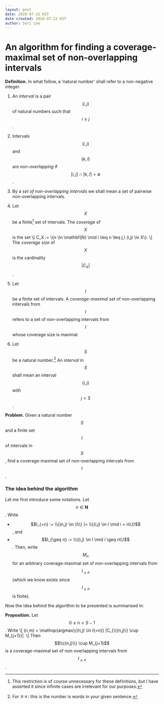 ```yaml
---
layout: post
date: 2020-07-22 KST
date created: 2020-07-22 KST
author: Sori Lee
---
```


# An algorithm for finding a coverage-maximal set of non-overlapping intervals

**Definition.** In what follow, a 'natural number' shall refer to a non-negative integer.

1. An *interval* is a pair $$(i,j)$$ of natural numbers such that $$i \leq j$$.

2. Intervals $$(i,j)$$ and $$(k,l)$$ are *non-overlapping* if $$[i,j] \cap [k,l] = \emptyset$$.

3. By a *set of non-overlapping intervals* we shall mean a set of pairwise non-overlapping intervals.

4. Let $$X$$ be a finite[^1] set of intervals. The *coverage* of $$X$$ is the set
\\[
C_X := \\{n \in \mathbf{N} \mid i \leq n \leq j,\ (i,j) \in X\\}.
\\]
The *coverage size* of $$X$$ is the cardinality $$|C_X|$$.

5. Let $$I$$ be a finite set of intervals. A *coverage-maximal* set of non-overlapping intervals from $$I$$ refers to a set of non-overlapping intervals from $$I$$ whose coverage size is maximal.

6. Let $$S$$ be a natural number.[^2]
An *interval* in $$S$$ shall mean an interval $$(i,j)$$ with $$j < S$$.

[^1]: This restriction is of course unnecessary for these definitions, but I have asserted it since infinite cases are irrelevant for our purposes.

[^2]: For ㅎㅊ: this is the number is words in your given sentence.

**Problem.** Given a natural number $$S$$ and a finite set $$I$$ of intervals in $$S$$, find a coverage-maximal set of non-overlapping intervals from $$I$$.

### The idea behind the algorithm

Let me first introduce some notations.
Let $$n \in \mathbf{N}$$.
Write
- $$I_{=n} := \\{(n,j) \in \I\\} (= \\{(i,j) \in I \mid i = n\\})$$, and
- $$I_{\geq n} := \\{(i,j) \in I \mid i \geq n\\}$$.
Then, write $$M_n$$ for an arbitrary coverage-maximal set of non-overlapping intervals from $$I_{\geq n}$$ (which we know exists since $$I_{\geq n}$$ is finite).

Now the idea behind the algorithm to be presented is summarised in:

**Proposition.**
Let $$0 \leq n < S-1$$.
Write
\\[
(n,m) = \mathop{argmax}_{(n,j) \in I_{=n}} |C_{\\{(n,j)\\} \cup M_{j+1}}|.
\\]
Then $$\\{(n,j)\\} \cup M_{j+1}$$ is a coverage-maximal set of non-overlapping intervals from $$I_{\geq n}$$.

<!-- A set of the form
\\[
\\{(n,j)\\} \cup M_{j+1}
\\]
with $$(n,j) \in I_{=n}$$ whose coverage size is maximal is -->


<!-- **Algorithm.** TBC -->

